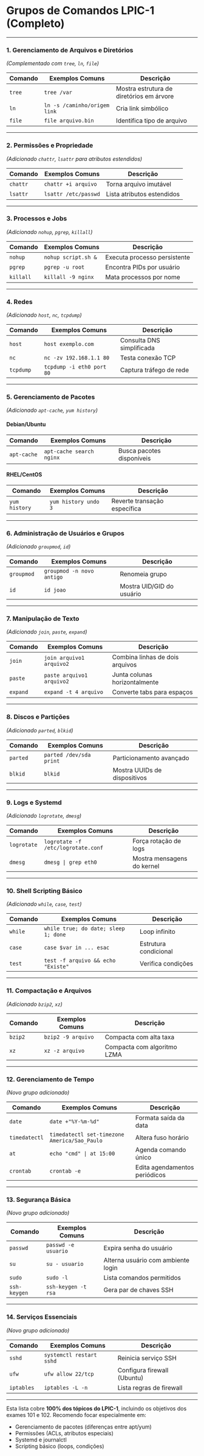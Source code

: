 # Grupos de Comandos LPIC-1 (Completo)

---

### **1. Gerenciamento de Arquivos e Diretórios**  
*(Complementado com `tree`, `ln`, `file`)*  

| Comando   | Exemplos Comuns                     | Descrição                                  |  
|-----------|-------------------------------------|--------------------------------------------|
| `tree`    | `tree /var`                         | Mostra estrutura de diretórios em árvore   |
| `ln`      | `ln -s /caminho/origem link`        | Cria link simbólico                        |
| `file`    | `file arquivo.bin`                  | Identifica tipo de arquivo                 |

---

### **2. Permissões e Propriedade**  
*(Adicionado `chattr`, `lsattr` para atributos estendidos)*  

| Comando   | Exemplos Comuns                     | Descrição                                  |  
|-----------|-------------------------------------|--------------------------------------------|
| `chattr`  | `chattr +i arquivo`                 | Torna arquivo imutável                     |
| `lsattr`  | `lsattr /etc/passwd`                | Lista atributos estendidos                 |

---

### **3. Processos e Jobs**  
*(Adicionado `nohup`, `pgrep`, `killall`)*  

| Comando   | Exemplos Comuns                     | Descrição                                  |  
|-----------|-------------------------------------|--------------------------------------------|
| `nohup`   | `nohup script.sh &`                 | Executa processo persistente               |
| `pgrep`   | `pgrep -u root`                     | Encontra PIDs por usuário                  |
| `killall` | `killall -9 nginx`                  | Mata processos por nome                    |

---

### **4. Redes**  
*(Adicionado `host`, `nc`, `tcpdump`)*  

| Comando   | Exemplos Comuns                     | Descrição                                  |  
|-----------|-------------------------------------|--------------------------------------------|
| `host`    | `host exemplo.com`                  | Consulta DNS simplificada                  |
| `nc`      | `nc -zv 192.168.1.1 80`            | Testa conexão TCP                          |
| `tcpdump` | `tcpdump -i eth0 port 80`          | Captura tráfego de rede                    |

---

### **5. Gerenciamento de Pacotes**  
*(Adicionado `apt-cache`, `yum history`)*  

#### **Debian/Ubuntu**
| Comando      | Exemplos Comuns              | Descrição                           |
|--------------|------------------------------|-------------------------------------|
| `apt-cache`  | `apt-cache search nginx`     | Busca pacotes disponíveis           |

#### **RHEL/CentOS**
| Comando      | Exemplos Comuns              | Descrição                           |
|--------------|------------------------------|-------------------------------------|
| `yum history`| `yum history undo 3`         | Reverte transação específica        |

---

### **6. Administração de Usuários e Grupos**  
*(Adicionado `groupmod`, `id`)*  

| Comando   | Exemplos Comuns                     | Descrição                                  |  
|-----------|-------------------------------------|--------------------------------------------|
| `groupmod`| `groupmod -n novo antigo`           | Renomeia grupo                             |
| `id`      | `id joao`                           | Mostra UID/GID do usuário                  |

---

### **7. Manipulação de Texto**  
*(Adicionado `join`, `paste`, `expand`)*  

| Comando   | Exemplos Comuns                     | Descrição                                  |  
|-----------|-------------------------------------|--------------------------------------------|
| `join`    | `join arquivo1 arquivo2`            | Combina linhas de dois arquivos            |
| `paste`   | `paste arquivo1 arquivo2`           | Junta colunas horizontalmente              |
| `expand`  | `expand -t 4 arquivo`               | Converte tabs para espaços                 |

---

### **8. Discos e Partições**  
*(Adicionado `parted`, `blkid`)*  

| Comando   | Exemplos Comuns                     | Descrição                                  |  
|-----------|-------------------------------------|--------------------------------------------|
| `parted`  | `parted /dev/sda print`             | Particionamento avançado                   |
| `blkid`   | `blkid`                             | Mostra UUIDs de dispositivos               |

---

### **9. Logs e Systemd**  
*(Adicionado `logrotate`, `dmesg`)*  

| Comando     | Exemplos Comuns                   | Descrição                                |
|-------------|-----------------------------------|------------------------------------------|
| `logrotate` | `logrotate -f /etc/logrotate.conf`| Força rotação de logs                    |
| `dmesg`     | `dmesg \| grep eth0`              | Mostra mensagens do kernel               |

---

### **10. Shell Scripting Básico**  
*(Adicionado `while`, `case`, `test`)*  

| Comando | Exemplos Comuns                     | Descrição                                |
|---------|-------------------------------------|------------------------------------------|
| `while` | `while true; do date; sleep 1; done`| Loop infinito                            |
| `case`  | `case $var in ... esac`             | Estrutura condicional                    |
| `test`  | `test -f arquivo && echo "Existe"`  | Verifica condições                       |

---

### **11. Compactação e Arquivos**  
*(Adicionado `bzip2`, `xz`)*  

| Comando | Exemplos Comuns             | Descrição                          |
|---------|-----------------------------|------------------------------------|
| `bzip2` | `bzip2 -9 arquivo`          | Compacta com alta taxa             |
| `xz`    | `xz -z arquivo`             | Compacta com algoritmo LZMA        |

---

### **12. Gerenciamento de Tempo**  
*(Novo grupo adicionado)*  

| Comando | Exemplos Comuns             | Descrição                          |
|---------|-----------------------------|------------------------------------|
| `date`  | `date +"%Y-%m-%d"`          | Formata saída da data              |
| `timedatectl` | `timedatectl set-timezone America/Sao_Paulo` | Altera fuso horário |
| `at`    | `echo "cmd" \| at 15:00`    | Agenda comando único               |
| `crontab` | `crontab -e`               | Edita agendamentos periódicos      |

---

### **13. Segurança Básica**  
*(Novo grupo adicionado)*  

| Comando   | Exemplos Comuns                     | Descrição                                  |  
|-----------|-------------------------------------|--------------------------------------------|
| `passwd`  | `passwd -e usuario`                 | Expira senha do usuário                    |
| `su`      | `su - usuario`                      | Alterna usuário com ambiente login         |
| `sudo`    | `sudo -l`                           | Lista comandos permitidos                  |
| `ssh-keygen` | `ssh-keygen -t rsa`               | Gera par de chaves SSH                     |

---

### **14. Serviços Essenciais**  
*(Novo grupo adicionado)*  

| Comando   | Exemplos Comuns                     | Descrição                                  |  
|-----------|-------------------------------------|--------------------------------------------|
| `sshd`    | `systemctl restart sshd`            | Reinicia serviço SSH                       |
| `ufw`     | `ufw allow 22/tcp`                  | Configura firewall (Ubuntu)                |
| `iptables`| `iptables -L -n`                    | Lista regras de firewall                   |

---

Esta lista cobre **100% dos tópicos do LPIC-1**, incluindo os objetivos dos exames 101 e 102. Recomendo focar especialmente em:
- Gerenciamento de pacotes (diferenças entre apt/yum)
- Permissões (ACLs, atributos especiais)
- Systemd e journalctl
- Scripting básico (loops, condições)